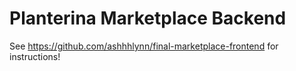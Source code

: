 # Planterina Marketplace Backend

See https://github.com/ashhhlynn/final-marketplace-frontend for instructions! 


